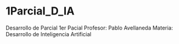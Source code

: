 # 1Parcial_D_IA
Desarrollo de Parcial
1er Pacial
Profesor: Pablo Avellaneda
Materia: Desarrollo de Inteligencia Artificial
